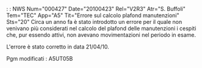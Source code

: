  :  : NWS Num="000427" Date="20100423" Rel="V2R3" Atr="S. Buffoli" Tem="TEC" App="A5" Tit="Errore sul calcolo plafond manutenzioni" Sts="20"
Circa un anno fa è stato introdotto un errore per il quale non venivano più considerati nel calcolo
del plafond delle manutenzioni i cespiti che, pur essendo attivi, non avevano movimentazioni nel periodo in esame.

L'errore è stato corretto in data 21/04/10.

Pgm modificati :  A5UT05B
